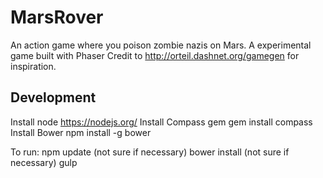 # MarsRover
An action game where you poison zombie nazis on Mars.
A experimental game built with Phaser
Credit to http://orteil.dashnet.org/gamegen for inspiration.

## Development
Install node
  https://nodejs.org/
Install Compass gem
  gem install compass
Install Bower
  npm install -g bower

To run:
  npm update (not sure if necessary)
  bower install (not sure if necessary)
  gulp
